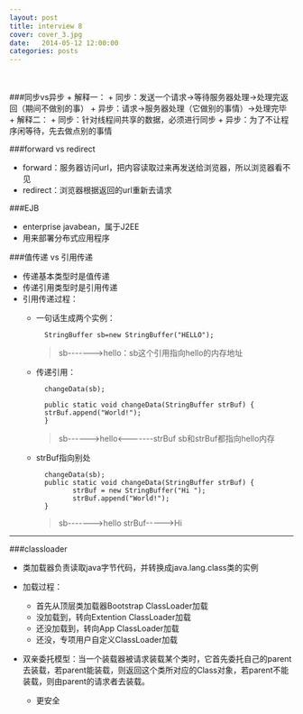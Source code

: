 ```yaml
---
layout: post
title: interview 8
cover: cover_3.jpg
date:   2014-05-12 12:00:00
categories: posts
---
```

<br/>
<br/>
###同步vs异步
+ 解释一：
	+ 同步：发送一个请求->等待服务器处理->处理完返回（期间不做别的事）
	+ 异步：请求->服务器处理（它做别的事情）->处理完毕
+ 解释二：
	+ 同步：针对线程间共享的数据，必须进行同步
	+ 异步：为了不让程序闲等待，先去做点别的事情 

###forward vs redirect
+ forward：服务器访问url，把内容读取过来再发送给浏览器，所以浏览器看不见
+ redirect：浏览器根据返回的url重新去请求

###EJB
+ enterprise javabean，属于J2EE
+ 用来部署分布式应用程序

###值传递 vs 引用传递
+ 传递基本类型时是值传递
+ 传递引用类型时是引用传递
+ 引用传递过程：
	+ 一句话生成两个实例：
			
			StringBuffer sb=new StringBuffer("HELLO");

		> sb------->hello：sb这个引用指向hello的内存地址

	+ 传递引用：


			changeData(sb);
	
			public static void changeData(StringBuffer strBuf) {
	        strBuf.append("World!");
	    	}
		>sb------>hello<-------strBuf
		>sb和strBuf都指向hello内存


	+ strBuf指向别处

			changeData(sb);
			public static void changeData(StringBuffer strBuf) {
		           strBuf = new StringBuffer("Hi ");
		           strBuf.append("World!");
		    }
		>sb------->hello
		>strBuf----->Hi


---

###classloader
+ 类加载器负责读取java字节代码，并转换成java.lang.class类的实例
+ 加载过程：
	+ 首先从顶层类加载器Bootstrap ClassLoader加载
	+ 没加载到，转向Extention ClassLoader加载
	+ 还没加载到，转向App ClassLoader加载
	+ 还没，专项用户自定义ClassLoader加载


+ 双亲委托模型：当一个装载器被请求装载某个类时，它首先委托自己的parent去装载，若parent能装载，则返回这个类所对应的Class对象，若parent不能装载，则由parent的请求者去装载。
	+ 更安全